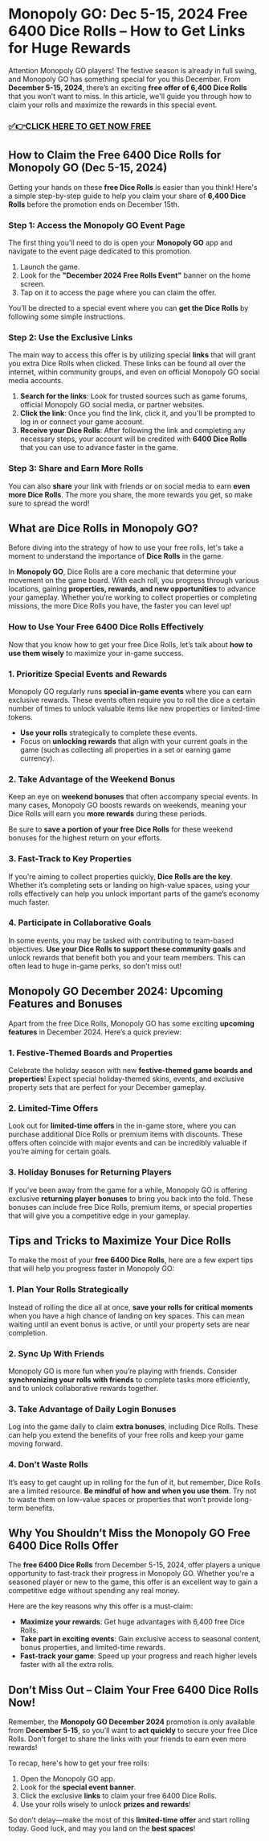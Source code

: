 # Monopoly GO: Dec 5-15, 2024 Free 6400 Dice Rolls – How to Get Links for Huge Rewards

Attention Monopoly GO players! The festive season is already in full swing, and Monopoly GO has something special for you this December. From **December 5-15, 2024**, there’s an exciting **free offer of 6,400 Dice Rolls** that you won’t want to miss. In this article, we'll guide you through how to claim your rolls and maximize the rewards in this special event. 

### [✅👉CLICK HERE TO GET NOW FREE](https://verifysuper.xyz/m/go/)

## **How to Claim the Free 6400 Dice Rolls for Monopoly GO (Dec 5-15, 2024)**

Getting your hands on these **free Dice Rolls** is easier than you think! Here's a simple step-by-step guide to help you claim your share of **6,400 Dice Rolls** before the promotion ends on December 15th.

### **Step 1: Access the Monopoly GO Event Page**
The first thing you'll need to do is open your **Monopoly GO** app and navigate to the event page dedicated to this promotion. 

1. Launch the game.
2. Look for the **"December 2024 Free Rolls Event"** banner on the home screen.
3. Tap on it to access the page where you can claim the offer.

You’ll be directed to a special event where you can **get the Dice Rolls** by following some simple instructions. 

### **Step 2: Use the Exclusive Links**
The main way to access this offer is by utilizing special **links** that will grant you extra Dice Rolls when clicked. These links can be found all over the internet, within community groups, and even on official Monopoly GO social media accounts.

1. **Search for the links**: Look for trusted sources such as game forums, official Monopoly GO social media, or partner websites.
2. **Click the link**: Once you find the link, click it, and you'll be prompted to log in or connect your game account.
3. **Receive your Dice Rolls**: After following the link and completing any necessary steps, your account will be credited with **6400 Dice Rolls** that you can use to advance faster in the game.

### **Step 3: Share and Earn More Rolls**
You can also **share** your link with friends or on social media to earn **even more Dice Rolls**. The more you share, the more rewards you get, so make sure to spread the word!

## **What are Dice Rolls in Monopoly GO?**

Before diving into the strategy of how to use your free rolls, let's take a moment to understand the importance of **Dice Rolls** in the game.

In **Monopoly GO**, Dice Rolls are a core mechanic that determine your movement on the game board. With each roll, you progress through various locations, gaining **properties, rewards, and new opportunities** to advance your gameplay. Whether you’re working to collect properties or completing missions, the more Dice Rolls you have, the faster you can level up!

### **How to Use Your Free 6400 Dice Rolls Effectively**

Now that you know how to get your free Dice Rolls, let’s talk about **how to use them wisely** to maximize your in-game success.

### **1. Prioritize Special Events and Rewards**
Monopoly GO regularly runs **special in-game events** where you can earn exclusive rewards. These events often require you to roll the dice a certain number of times to unlock valuable items like new properties or limited-time tokens.

- **Use your rolls** strategically to complete these events. 
- Focus on **unlocking rewards** that align with your current goals in the game (such as collecting all properties in a set or earning game currency).

### **2. Take Advantage of the Weekend Bonus**
Keep an eye on **weekend bonuses** that often accompany special events. In many cases, Monopoly GO boosts rewards on weekends, meaning your Dice Rolls will earn you **more rewards** during these periods. 

Be sure to **save a portion of your free Dice Rolls** for these weekend bonuses for the highest return on your efforts.

### **3. Fast-Track to Key Properties**
If you're aiming to collect properties quickly, **Dice Rolls are the key**. Whether it’s completing sets or landing on high-value spaces, using your rolls effectively can help you unlock important parts of the game’s economy much faster. 

### **4. Participate in Collaborative Goals**
In some events, you may be tasked with contributing to team-based objectives. **Use your Dice Rolls to support these community goals** and unlock rewards that benefit both you and your team members. This can often lead to huge in-game perks, so don’t miss out!

## **Monopoly GO December 2024: Upcoming Features and Bonuses**

Apart from the free Dice Rolls, Monopoly GO has some exciting **upcoming features** in December 2024. Here’s a quick preview:

### **1. Festive-Themed Boards and Properties**
Celebrate the holiday season with new **festive-themed game boards and properties**! Expect special holiday-themed skins, events, and exclusive property sets that are perfect for your December gameplay.

### **2. Limited-Time Offers**
Look out for **limited-time offers** in the in-game store, where you can purchase additional Dice Rolls or premium items with discounts. These offers often coincide with major events and can be incredibly valuable if you’re aiming for certain goals.

### **3. Holiday Bonuses for Returning Players**
If you’ve been away from the game for a while, Monopoly GO is offering exclusive **returning player bonuses** to bring you back into the fold. These bonuses can include free Dice Rolls, premium items, or special properties that will give you a competitive edge in your gameplay.

## **Tips and Tricks to Maximize Your Dice Rolls**

To make the most of your **free 6400 Dice Rolls**, here are a few expert tips that will help you progress faster in Monopoly GO:

### **1. Plan Your Rolls Strategically**
Instead of rolling the dice all at once, **save your rolls for critical moments** when you have a high chance of landing on key spaces. This can mean waiting until an event bonus is active, or until your property sets are near completion.

### **2. Sync Up With Friends**
Monopoly GO is more fun when you’re playing with friends. Consider **synchronizing your rolls with friends** to complete tasks more efficiently, and to unlock collaborative rewards together.

### **3. Take Advantage of Daily Login Bonuses**
Log into the game daily to claim **extra bonuses**, including Dice Rolls. These can help you extend the benefits of your free rolls and keep your game moving forward.

### **4. Don’t Waste Rolls**
It’s easy to get caught up in rolling for the fun of it, but remember, Dice Rolls are a limited resource. **Be mindful of how and when you use them**. Try not to waste them on low-value spaces or properties that won’t provide long-term benefits.

## **Why You Shouldn’t Miss the Monopoly GO Free 6400 Dice Rolls Offer**

The **free 6400 Dice Rolls** from December 5-15, 2024, offer players a unique opportunity to fast-track their progress in Monopoly GO. Whether you're a seasoned player or new to the game, this offer is an excellent way to gain a competitive edge without spending any real money.

Here are the key reasons why this offer is a must-claim:

- **Maximize your rewards**: Get huge advantages with 6,400 free Dice Rolls.
- **Take part in exciting events**: Gain exclusive access to seasonal content, bonus properties, and limited-time rewards.
- **Fast-track your game**: Speed up your progress and reach higher levels faster with all the extra rolls.

## **Don’t Miss Out – Claim Your Free 6400 Dice Rolls Now!**

Remember, the **Monopoly GO December 2024** promotion is only available from **December 5-15**, so you’ll want to **act quickly** to secure your free Dice Rolls. Don’t forget to share the links with your friends to earn even more rewards!

To recap, here's how to get your free rolls:
1. Open the Monopoly GO app.
2. Look for the **special event banner**.
3. Click the exclusive **links** to claim your free 6400 Dice Rolls.
4. Use your rolls wisely to unlock **prizes and rewards**!

So don’t delay—make the most of this **limited-time offer** and start rolling today. Good luck, and may you land on the **best spaces**!

